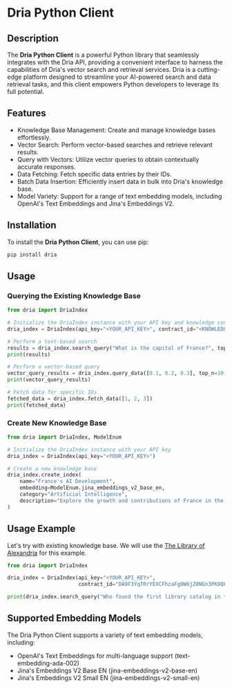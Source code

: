 # Dria Python Client

## Description
The **Dria Python Client** is a powerful Python library that seamlessly integrates with the Dria API, providing a convenient interface to harness the capabilities of Dria's vector search and retrieval services. Dria is a cutting-edge platform designed to streamline your AI-powered search and data retrieval tasks, and this client empowers Python developers to leverage its full potential.

## Features
- Knowledge Base Management: Create and manage knowledge bases effortlessly.
- Vector Search: Perform vector-based searches and retrieve relevant results.
- Query with Vectors: Utilize vector queries to obtain contextually accurate responses.
- Data Fetching: Fetch specific data entries by their IDs.
- Batch Data Insertion: Efficiently insert data in bulk into Dria's knowledge base.
- Model Variety: Support for a range of text embedding models, including OpenAI's Text Embeddings and Jina's Embeddings V2.

## Installation
To install the **Dria Python Client**, you can use pip:

```bash
pip install dria
```


## Usage
### Querying the Existing Knowledge Base
```python
from dria import DriaIndex

# Initialize the DriaIndex instance with your API key and knowledge contract ID
dria_index = DriaIndex(api_key="<YOUR_API_KEY>", contract_id="<KNOWLEDGE_CONTRACT_ID>")

# Perform a text-based search
results = dria_index.search_query("What is the capital of France?", top_n=10)
print(results)

# Perform a vector-based query
vector_query_results = dria_index.query_data([0.1, 0.2, 0.3], top_n=10)
print(vector_query_results)

# Fetch data for specific IDs
fetched_data = dria_index.fetch_data([1, 2, 3])
print(fetched_data)


```

### Create New Knowledge Base
```python
from dria import DriaIndex, ModelEnum

# Initialize the DriaIndex instance with your API key
dria_index = DriaIndex(api_key="<YOUR_API_KEY>")

# Create a new knowledge base
dria_index.create_index(
    name="France's AI Development",
    embedding=ModelEnum.jina_embeddings_v2_base_en,
    category="Artificial Intelligence",
    description="Explore the growth and contributions of France in the field of Artificial Intelligence."
)

```
## Usage Example

Let's try with existing knowledge base. We will use the [The Library of Alexandria](https://dria.co/knowledge/DA9F3YqTRrYEXCFhzaFgOW6jZ0NGn3PK9Q6DjuDHN0E) for this example.
```python
from dria import DriaIndex

dria_index = DriaIndex(api_key="<YOUR_API_KEY>",
                       contract_id="DA9F3YqTRrYEXCFhzaFgOW6jZ0NGn3PK9Q6DjuDHN0E")

print(dria_index.search_query("Who found the first library catalog in the history?", top_n=10, rerank=True))
```
## Supported Embedding Models

The Dria Python Client supports a variety of text embedding models, including:

- OpenAI's Text Embeddings for multi-language support (text-embedding-ada-002)
- Jina's Embeddings V2 Base EN (jina-embeddings-v2-base-en)
- Jina's Embeddings V2 Small EN (jina-embeddings-v2-small-en)


